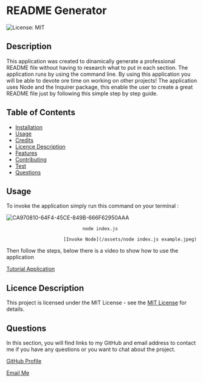 
# README Generator
![License: MIT](https://img.shields.io/badge/License-MIT-yellow.svg)

## Description
This application was created to dinamically generate a professional README file without having to research what to put in each section.
The application runs by using the command line.
By using this application you will be able to devote ore time on working on other projects!
The application uses Node and the Inquirer package, this enable the user to create a great README file just by following this simple  step by step guide.

## Table of Contents
- [Installation](#installation)
- [Usage](#usage)
- [Credits](#credits)
- [Licence Description](#licence-description) 
- [Features](#features)
- [Contributing](#contributing)
- [Test](#test)
- [Questions](#questions)


## Usage

To invoke the application simply run this command on your terminal :


![CA970810-64F4-45CE-849B-666F62950AAA](https://github.com/Aleks-Ianu/ReadMeGenerator/assets/110541549/84332920-29b5-4bdb-bbf7-3dcb29c0173d)



                                node index.js
            
                         [Invoke Node](/assets/node index.js example.jpeg)

Then follow the steps, below there is a video to show how to use the application

       
[Tutorial Application](https://github.com/Aleks-Ianu/ReadMeGenerator/assets/110541549/d08555a1-905b-490e-b281-f96b22c0d38c)




## Licence Description
This project is licensed under the MIT License - see the [MIT License](https://opensource.org/licenses/MIT) for details.


## Questions
In this section, you will find links to my GitHub and email address to contact me if you have any questions or you want to chat about the project.

[GitHub Profile](https://github.com/Aleks-Ianu)

[Email Me](mailto:ianu.aleks@gmail.com)
